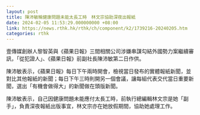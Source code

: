 ```yaml
---
layout: post
title: 陳沛敏稱健康問題未能太長工時　林文宗協助深夜出報紙
date: 2024-02-05 11:53:29.000000000 +08:00
link: https://news.rthk.hk/rthk/ch/component/k2/1739216-20240205.htm
categories: rthk
---
```


壹傳媒創辦人黎智英與《蘋果日報》三間相關公司涉嫌串謀勾結外國勢力案繼續審訊，「從犯證人」、《蘋果日報》前副社長陳沛敏第二日作供。

陳沛敏表示，《蘋果日報》每日下午兩時開會，檢視當日發布的實體報紙新聞，並對比其他報紙的新聞；每日下午三時則開另一個會議，讓每組代表交代當日重要新聞，選出「有機會做得大」的新聞做在頭版新聞。

陳沛敏表示，自己因健康問題未能應付太長工時，前執行總編輯林文宗是她「副手」，負責深夜報紙出版事宜，林文宗亦在她放假期間，協助她處理工作。
